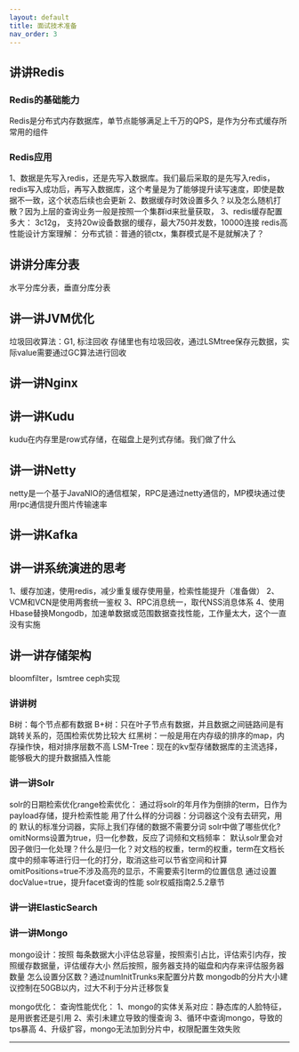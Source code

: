 ```yaml
---
layout: default
title: 面试技术准备
nav_order: 3
---
```

## 讲讲Redis
### Redis的基础能力
Redis是分布式内存数据库，单节点能够满足上千万的QPS，是作为分布式缓存所常用的组件

### Redis应用
1、数据是先写入redis，还是先写入数据库。我们最后采取的是先写入redis，redis写入成功后，再写入数据库，这个考量是为了能够提升读写速度，即使是数据不一致，这个状态后续也会更新
2、数据缓存时效设置多久？以及怎么随机打散？因为上层的查询业务一般是按照一个集群id来批量获取，
3、redis缓存配置多大：
3c12g， 支持20w设备数据的缓存，最大750并发数，10000连接
redis高性能设计方案理解：
分布式锁：普通的锁ctx，集群模式是不是就解决了？

## 讲讲分库分表
水平分库分表，垂直分库分表
## 讲一讲JVM优化
垃圾回收算法：G1, 标注回收
存储里也有垃圾回收，通过LSMtree保存元数据，实际value需要通过GC算法进行回收
## 讲一讲Nginx

## 讲一讲Kudu
kudu在内存里是row式存储，在磁盘上是列式存储。我们做了什么

## 讲一讲Netty
netty是一个基于JavaNIO的通信框架，RPC是通过netty通信的，MP模块通过使用rpc通信提升图片传输速率


## 讲一讲Kafka

## 讲一讲系统演进的思考
1、缓存加速，使用redis，减少重复缓存使用量，检索性能提升（准备做）
2、VCM和VCN是使用两套统一鉴权
3、RPC消息统一，取代NSS消息体系
4、使用Hbase替换Mongodb，加速单数据或范围数据查找性能，工作量太大，这个一直没有实施

## 讲一讲存储架构
bloomfilter，lsmtree
ceph实现

### 讲讲树
B树：每个节点都有数据
B+树：只在叶子节点有数据，并且数据之间链路间是有跳转关系的，范围检索优势比较大
红黑树：一般是用在内存级的排序的map，内存操作快，相对排序层数不高
LSM-Tree：现在的kv型存储数据库的主流选择，能够极大的提升数据插入性能

### 讲一讲Solr
solr的日期检索优化range检索优化：
通过将solr的年月作为倒排的term，日作为payload存储，提升检索性能
用了什么样的分词器：分词器这个没有去研究，用的 默认的标准分词器，实际上我们存储的数据不需要分词
solr中做了哪些优化?
omitNorms设置为true，归一化参数，反应了词频和文档频率：
默认solr里会对因子做归一化处理？什么是归一化？对文档的权重，term的权重，term在文档长度中的频率等进行归一化的打分，取消这些可以节省空间和计算
omitPositions=true不涉及高亮的显示，不需要索引term的位置信息
通过设置docValue=true，提升facet查询的性能
solr权威指南2.5.2章节

### 讲一讲ElasticSearch

### 讲一讲Mongo
mongo设计：按照 每条数据大小评估总容量，按照索引占比，评估索引内存，按照缓存数据量，评估缓存大小
然后按照，服务器支持的磁盘和内存来评估服务器数量
怎么设置分区数？通过numInitTrunks来配置分片数
mongodb的分片大小建议控制在50GB以内，过大不利于分片迁移恢复

mongo优化：
查询性能优化：
1、mongo的实体关系对应：静态库的人脸特征，是用嵌套还是引用
2、索引未建立导致的慢查询
3、循环中查询mongo，导致的tps暴高
4、升级扩容，mongo无法加到分片中，权限配置生效失败

----